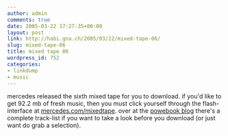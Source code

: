 ```yaml
---
author: admin
comments: true
date: 2005-03-22 17:27:35+00:00
layout: post
link: http://habi.gna.ch/2005/03/22/mixed-tape-06/
slug: mixed-tape-06
title: mixed tape 06
wordpress_id: 752
categories:
- linkdump
- music
---
```



mercedes released the sixth mixed tape for you to download. if you'd like to get 92.2 mb of fresh music, then you must click yourself through the flash-interface at [mercedes.com/mixedtape](http://www.mercedes-benz.com/mixedtape). over at the [powebook blog](http://powerbook.blogger.de/stories/243373/) there's a complete track-list if you want to take a look before you download (or just want do grab a selection).

